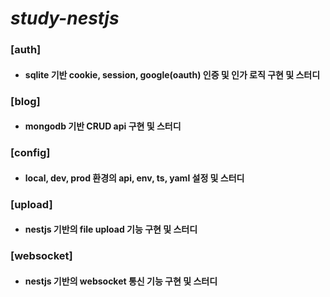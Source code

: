 # _study-nestjs_

### [auth]

- #### sqlite 기반 cookie, session, google(oauth) 인증 및 인가 로직 구현 및 스터디

### [blog]

- #### mongodb 기반 CRUD api 구현 및 스터디

### [config]

- #### local, dev, prod 환경의 api, env, ts, yaml 설정 및 스터디

### [upload]

- #### nestjs 기반의 file upload 기능 구현 및 스터디

### [websocket]

- #### nestjs 기반의 websocket 통신 기능 구현 및 스터디

